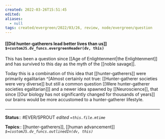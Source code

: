 ```yaml
---
created: 2022-03-26T15:51:45 
edited: 
aliases:
  - null
tags: created/evergreen/2022/03/26, review, node/evergreen/question
---
```


#### [[Did hunter-gatherers lead better lives than us]] `$=customJS.dv_funcs.evergreenHeader(dv, this)`

This has been a question since [[Age of Enlightenment|the Enlightenment]] and has survived to this day as the myth of the [[noble savage]].

Today this is a combination of this idea that [[hunter-gatherers]] were primarily egalitarian
^[Almost certainly not true: [[Hunter-gatherer societies were very diverse]] but still a common question [[Were hunter-gatherer societies egalitarian]]]
and a newer idea spawned by [[Neuroscience]],
that since [[Our biology has not significantly changed for thousands of years]] our brains would be more accustomed to a hunter-gatherer lifestyle.


### <hr class="footnote"/>

**Status**:: #EVER/SPROUT
*edited `=this.file.mtime`*

**Topics**:: [[hunter-gatherers]], [[human advancement]]
*`$=customJS.dv_funcs.outlinedIn(dv, this)`*

